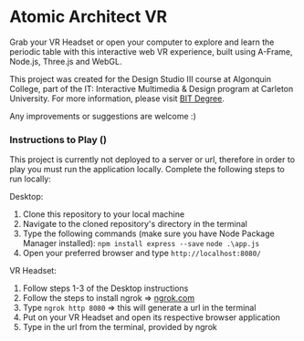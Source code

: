 # Atomic Architect VR

Grab your VR Headset or open your computer to explore and learn the periodic table with this interactive web VR experience, built using A-Frame, Node.js, Three.js and WebGL.

This project was created for the Design Studio III course at Algonquin College, part of the IT: Interactive Multimedia & Design program at Carleton University. For more information, please visit [BIT Degree](https://bitdegree.ca/index.php?Program=IMD).

Any improvements or suggestions are welcome :)

### Instructions to Play ()

This project is currently not deployed to a server or url, therefore in order to play you must run the application locally. Complete the following steps to run locally:

Desktop:

1. Clone this repository to your local machine
2. Navigate to the cloned repository's directory in the terminal
3. Type the following commands (make sure you have Node Package Manager installed):
   `npm install express --save`
   `node .\app.js`
4. Open your preferred browser and type `http://localhost:8080/`

VR Headset:

1. Follow steps 1-3 of the Desktop instructions
2. Follow the steps to install ngrok => [ngrok.com](https://ngrok.com/)
3. Type `ngrok http 8080` => this will generate a url in the terminal
4. Put on your VR Headset and open its respective browser application
5. Type in the url from the terminal, provided by ngrok
